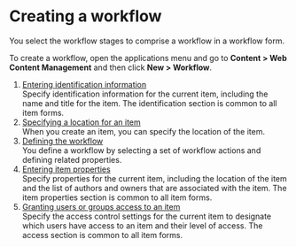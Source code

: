 # Creating a workflow


You select the workflow stages to comprise a workflow in a workflow form.

To create a workflow, open the applications menu and go to **Content > Web Content Management** and then click **New > Workflow**.


1.  [Entering identification information](../wcm_dev_items_id.md)  
Specify identification information for the current item, including the name and title for the item. The identification section is common to all item forms.
2.  [Specifying a location for an item](../wcm_dev_items_location.md)  
When you create an item, you can specify the location of the item.
3.  [Defining the workflow](wcm_dev_workflows_creating_workflowitem_props.md)  
You define a workflow by selecting a set of workflow actions and defining related properties.
4.  [Entering item properties](../wcm_dev_items_props.md)  
Specify properties for the current item, including the location of the item and the list of authors and owners that are associated with the item. The item properties section is common to all item forms.
5.  [Granting users or groups access to an item](../wcm_dev_items_access.md)  
Specify the access control settings for the current item to designate which users have access to an item and their level of access. The access section is common to all item forms.


